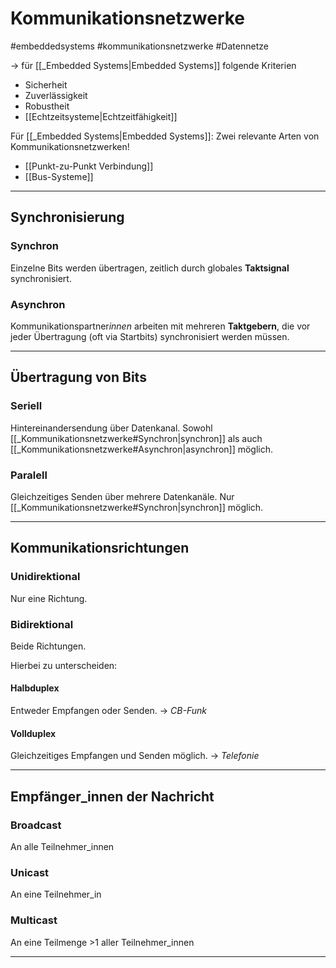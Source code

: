 # Kommunikationsnetzwerke
#embeddedsystems 
#kommunikationsnetzwerke 
#Datennetze 

-> für [[_Embedded Systems|Embedded Systems]] folgende Kriterien

* Sicherheit
* Zuverlässigkeit
* Robustheit
* [[Echtzeitsysteme|Echtzeitfähigkeit]]

Für [[_Embedded Systems|Embedded Systems]]: Zwei relevante Arten von Kommunikationsnetzwerken!

* [[Punkt-zu-Punkt Verbindung]]
* [[Bus-Systeme]]

-----------------------------

## Synchronisierung

### Synchron
Einzelne Bits werden übertragen, zeitlich durch globales **Taktsignal** synchronisiert.

### Asynchron
Kommunikationspartner*innen* arbeiten mit mehreren **Taktgebern**, die vor jeder Übertragung (oft via Startbits) synchronisiert werden müssen.

-----------------------

## Übertragung von Bits

### Seriell
Hintereinandersendung über Datenkanal. Sowohl [[_Kommunikationsnetzwerke#Synchron|synchron]] als auch [[_Kommunikationsnetzwerke#Asynchron|asynchron]] möglich.

### Paralell
Gleichzeitiges Senden über mehrere Datenkanäle. Nur [[_Kommunikationsnetzwerke#Synchron|synchron]] möglich.

---------------------------

## Kommunikationsrichtungen

### Unidirektional
Nur eine Richtung.

### Bidirektional
Beide Richtungen.

Hierbei zu unterscheiden:

#### Halbduplex
Entweder Empfangen oder Senden. -> *CB-Funk*

#### Vollduplex
Gleichzeitiges Empfangen und Senden möglich. -> *Telefonie*



---------------------

## Empfänger_innen der Nachricht

### Broadcast
An alle Teilnehmer_innen

### Unicast
An eine Teilnehmer_in

### Multicast
An eine Teilmenge >1 aller Teilnehmer_innen

---------------------------------------

